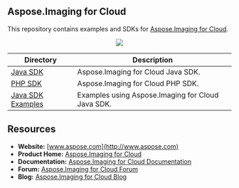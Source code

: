 ## Aspose.Imaging for Cloud
This repository contains examples and SDKs for [Aspose.Imaging for Cloud](http://www.aspose.com/cloud/imaging-api.aspx).

<p align="center">
  <a title="Download ZIP" href="https://github.com/asposeimaging/Aspose_Imaging_Cloud/archive/master.zip">
     <img src="http://i.imgur.com/hwNhrGZ.png" />
  </a>
</p>

Directory | Description
--------- | -----------
[Java SDK](SDKs/Aspose.Imaging_Cloud_SDK_for_Java)  |  Aspose.Imaging for Cloud Java SDK.
[PHP SDK](SDKs/Aspose.Imaging_Cloud_SDK_for_PHP)  |  Aspose.Imaging for Cloud PHP SDK.
[Java SDK Examples](Examples/Java/SDK)  |  Examples using Aspose.Imaging for Cloud Java SDK.

## Resources

+ **Website:** [www.aspose.com](http://www.aspose.com)
+ **Product Home:** [Aspose.Imaging for Cloud](http://www.aspose.com/cloud/imaging-api.aspx)
+ **Documentation:** [Aspose.Imaging for Cloud Documentation](http://www.aspose.com/documentation/.net-components/aspose.imaging-for-.net/index.html)
+ **Forum:** [Aspose.Imaging for Cloud Forum](http://www.aspose.com/community/forums/aspose.imaging-product-family/498/showforum.aspx)
+ **Blog:** [Aspose.Imaging for Cloud Blog](http://www.aspose.com/blogs/aspose-products/aspose.imaging-product-family.html)
